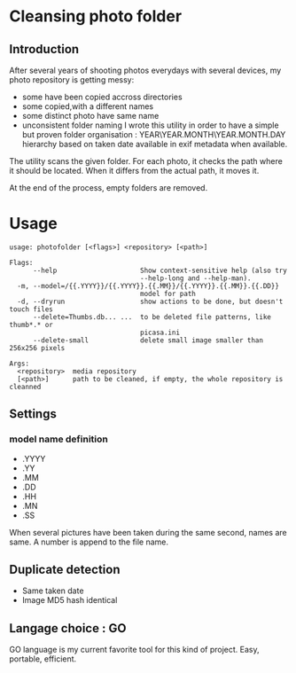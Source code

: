 # Cleansing photo folder

## Introduction
After several years of shooting photos everydays with several devices, my photo repository is getting messy:
* some have been copied accross directories
* some copied,with a different names
* some distinct photo have same name
* unconsistent folder naming
I wrote this utility in order to have a simple but proven 
folder organisation :
YEAR\YEAR.MONTH\YEAR.MONTH.DAY hierarchy based on taken date available in exif metadata when available.

The utility scans the given folder. For each photo, it checks the path where it should be
located. When it differs from the actual path, it moves it.

At the end of the process, empty folders are removed.

# Usage

```
usage: photofolder [<flags>] <repository> [<path>]

Flags:
      --help                     Show context-sensitive help (also try
                                 --help-long and --help-man).
  -m, --model=/{{.YYYY}}/{{.YYYY}}.{{.MM}}/{{.YYYY}}.{{.MM}}.{{.DD}}  
                                 model for path
  -d, --dryrun                   show actions to be done, but doesn't touch files
      --delete=Thumbs.db... ...  to be deleted file patterns, like thumb*.* or
                                 picasa.ini
      --delete-small             delete small image smaller than 256x256 pixels

Args:
  <repository>  media repository
  [<path>]      path to be cleaned, if empty, the whole repository is cleanned
```


## Settings
### model name definition
   * .YYYY
   * .YY 
   * .MM 
   * .DD 
   * .HH 
   * .MN 
   * .SS

   When several pictures have been taken during the same second, names are same.
   A number is append to the file name.

   
## Duplicate detection
  
  * Same taken date 
  * Image MD5 hash identical 

    


## Langage choice : GO
GO language is my current favorite tool for this kind of project. Easy, portable, efficient.







